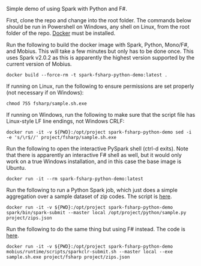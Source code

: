 Simple demo of using Spark with Python and F#.

First, clone the repo and change into the root folder. The commands below should be run in Powershell on Windows, any shell on Linux, from the root folder of the repo. [Docker](https://docs.docker.com/engine/installation/) must be installed.

Run the following to build the docker image with Spark, Python, Mono/F#, and Mobius. This will take a few minutes but only has to be done once. This uses Spark v2.0.2 as this is apparently the highest version supported by the current version of Mobius.

```docker build --force-rm -t spark-fsharp-python-demo:latest .```

If running on Linux, run the following to ensure permissions are set properly (not necessary if on Windows):

```chmod 755 fsharp/sample.sh.exe```

If running on Windows, run the following to make sure that the script file has Linux-style LF line endings, not Windows CRLF:

```docker run -it -v ${PWD}:/opt/project spark-fsharp-python-demo sed -i -e 's/\r$//' project/fsharp/sample.sh.exe```

Run the following to open the interactive PySpark shell (ctrl-d exits). Note that there is apparently an interactive F# shell as well, but it would only work on a true Windows installation, and in this case the base image is Ubuntu.

```docker run -it --rm spark-fsharp-python-demo:latest```

Run the following to run a Python Spark job, which just does a simple aggregation over a sample dataset of zip codes. The script is [here](./python/sample.py).

```docker run -it -v ${PWD}:/opt/project spark-fsharp-python-demo spark/bin/spark-submit --master local /opt/project/python/sample.py project/zips.json```

Run the following to do the same thing but using F# instead. The code is [here](./fsharp/sample/Program.fs).

```docker run -it -v ${PWD}:/opt/project spark-fsharp-python-demo mobius/runtime/scripts/sparkclr-submit.sh --master local --exe sample.sh.exe project/fsharp project/zips.json```
